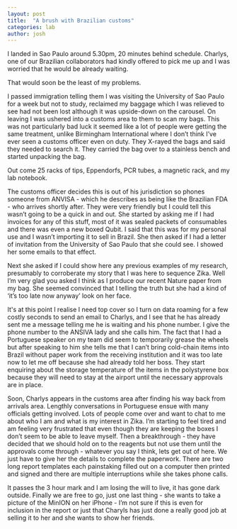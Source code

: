```yaml
---
layout: post
title:  "A brush with Brazilian customs"
categories: lab
author: josh
---
```


I landed in Sao Paulo around 5.30pm, 20 minutes behind schedule. Charlys, one of our Brazilian collaborators had kindly offered to pick me up and I was worried that he would be already waiting.

That would soon be the least of my problems.

I passed immigration telling them I was visiting the University of Sao Paulo for a week but not to study, reclaimed my baggage which I was relieved to see had not been lost although it was upside-down on the carousel. On leaving I was ushered into a customs area to them to scan my bags. This was not particularly bad luck it seemed like a lot of people were getting the same treatment, unlike Birmingham International where I don’t think I’ve ever seen a customs officer even on duty. They X-rayed the bags and said they needed to search it. They carried the bag over to a stainless bench and started unpacking the bag.

Out come 25 racks of tips, Eppendorfs, PCR tubes, a magnetic rack, and my lab notebook.

The customs officer decides this is out of his jurisdiction so phones someone from ANVISA - which he describes as being like the Brazilian FDA - who arrives shortly after. They were very friendly but I could tell this wasn’t going to be a quick in and out. She started by asking me if I had invoices for any of this stuff, most of it was sealed packets of consumables and there was even a new boxed Qubit. I said that this was for my personal use and I wasn’t importing it to sell in Brazil. She then asked if I had a letter of invitation from the University of Sao Paulo that she could see. I showed her some emails to that effect.

Next she asked if I could show here any previous examples of my research, presumably to corroberate my story that I was here to sequence Zika. Well I’m very glad you asked I think as I produce our recent Nature paper from my bag. She seemed convinced that I telling the truth but she had a kind of ‘it’s too late now anyway’ look on her face.

It's at this point I realise I need top cover so I turn on data roaming for a few costly seconds to send an email to Charlys, and I see that he has already sent me a message telling me he is waiting and his phone number. I give the phone number to the ANSIVA lady and she calls him. The fact that I had a Portuguese speaker on my team did seem to temporarily grease the wheels but after speaking to him she tells me that I can’t bring cold-chain items into Brazil without paper work from the receiving institution and it was too late now to let me off because she had already told her boss. They start enquiring about the storage temperature of the items in the polystyrene box because they will need to stay at the airport until the necessary approvals are in place.

Soon, Charlys appears in the customs area after finding his way back from arrivals area. Lengthly conversations in Portuguese ensue with many officials getting involved. Lots of people come over and want to chat to me about who I am and what is my interest in Zika. I’m starting to feel tired and am feeling very frustrated that even though they are keeping the boxes I don’t seem to be able to leave myself. Then a breakthrough - they have decided that we should hold on to the reagents but not use them until the approvals come through - whatever you say I think, lets get out of here. We just have to give her the details to complete the paperwork. There are two long report templates each painstaking filled out on a computer then printed and signed and there are multiple interruptions while she takes phone calls.

It passes the 3 hour mark and I am losing the will to live, it has gone dark outside. Finally we are free to go, just one last thing - she wants to take a picture of the MinION on her iPhone - I’m not sure if this is even for inclusion in the report or just that Charyls has just done a really good job at selling it to her and she wants to show her friends.


